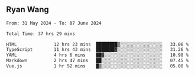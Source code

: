 ## Ryan Wang

<!--START_SECTION:waka-->

```txt
From: 31 May 2024 - To: 07 June 2024

Total Time: 37 hrs 29 mins

HTML              12 hrs 23 mins  ████████▒░░░░░░░░░░░░░░░░   33.06 %
TypeScript        11 hrs 43 mins  ███████▓░░░░░░░░░░░░░░░░░   31.26 %
YAML              4 hrs 6 mins    ██▓░░░░░░░░░░░░░░░░░░░░░░   10.98 %
Markdown          2 hrs 47 mins   ██░░░░░░░░░░░░░░░░░░░░░░░   07.45 %
Vue.js            1 hr 52 mins    █▒░░░░░░░░░░░░░░░░░░░░░░░   05.00 %
```

<!--END_SECTION:waka-->

